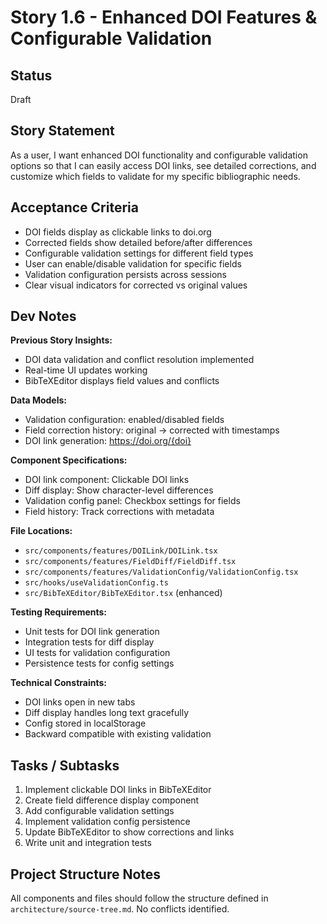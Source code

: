 # Story 1.6 - Enhanced DOI Features & Configurable Validation

## Status
Draft

## Story Statement
As a user, I want enhanced DOI functionality and configurable validation options so that I can easily access DOI links, see detailed corrections, and customize which fields to validate for my specific bibliographic needs.

## Acceptance Criteria
- DOI fields display as clickable links to doi.org
- Corrected fields show detailed before/after differences
- Configurable validation settings for different field types
- User can enable/disable validation for specific fields
- Validation configuration persists across sessions
- Clear visual indicators for corrected vs original values

## Dev Notes

**Previous Story Insights:**
- DOI data validation and conflict resolution implemented
- Real-time UI updates working
- BibTeXEditor displays field values and conflicts

**Data Models:**
- Validation configuration: enabled/disabled fields
- Field correction history: original → corrected with timestamps
- DOI link generation: https://doi.org/{doi}

**Component Specifications:**
- DOI link component: Clickable DOI links
- Diff display: Show character-level differences
- Validation config panel: Checkbox settings for fields
- Field history: Track corrections with metadata

**File Locations:**
- `src/components/features/DOILink/DOILink.tsx`
- `src/components/features/FieldDiff/FieldDiff.tsx`
- `src/components/features/ValidationConfig/ValidationConfig.tsx`
- `src/hooks/useValidationConfig.ts`
- `src/BibTeXEditor/BibTeXEditor.tsx` (enhanced)

**Testing Requirements:**
- Unit tests for DOI link generation
- Integration tests for diff display
- UI tests for validation configuration
- Persistence tests for config settings

**Technical Constraints:**
- DOI links open in new tabs
- Diff display handles long text gracefully
- Config stored in localStorage
- Backward compatible with existing validation

## Tasks / Subtasks

1. Implement clickable DOI links in BibTeXEditor
2. Create field difference display component
3. Add configurable validation settings
4. Implement validation config persistence
5. Update BibTeXEditor to show corrections and links
6. Write unit and integration tests

## Project Structure Notes
All components and files should follow the structure defined in `architecture/source-tree.md`. No conflicts identified.
